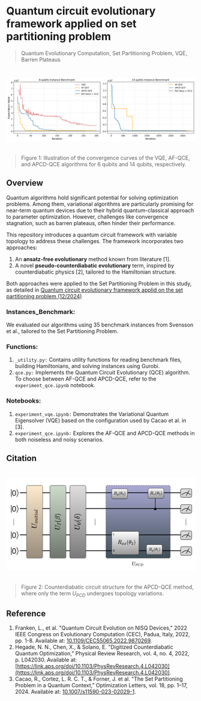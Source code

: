 # Quantum circuit evolutionary framework applied on set partitioning problem

> Quantum Evolutionary Computation, Set Partitioning Problem, VQE, Barren Plateaus
<!-- 
[![PyPI](https://img.shields.io/badge/python-3.11-blue.svg)](https://www.python.org/downloads/release/python-3120/) -->
<!-- [![License](https://img.shields.io/badge/License-GNU-yellow.svg)](https://opensource.org/license/gpl-3-0/)
[![arXiv](https://img.shields.io/badge/arXiv-2411.17630-blue)](https://arxiv.org/abs/2411.17630)
[![DOI](https://img.shields.io/badge/DOI-10.48550/arXiv.2411.17630-blue)](https://doi.org/10.48550/arXiv.2411.17630) -->

<!-- <div style="display: flex; justify-content: center; align-items: left; gap: 5px;">
  <img src="figures\plot_6.2.png" width="490">
  <img src="figures\plot_14.4.png" width="490">
</div> -->
# <p align="center"><img src="figures\convergence_curve.png" width="980"></p>
> Figure 1: Illustration of the convergence curves of the VQE, AF-QCE, and APCD-QCE algorithms for 6 qubits and 14 qubits, respectively.

## Overview
Quantum algorithms hold significant potential for solving optimization problems. Among them, variational algorithms are particularly promising for near-term quantum devices due to their hybrid quantum-classical approach to parameter optimization. However, challenges like convergence stagnation, such as barren plateaus, often hinder their performance.

This repository introduces a quantum circuit framework with variable topology to address these challenges. The framework incorporates two approaches:

1. An **ansatz-free evolutionary** method known from literature [1].
2. A novel **pseudo-counterdiabatic evolutionary** term, inspired by counterdiabatic physics [2], tailored to the Hamiltonian structure.

Both approaches were applied to the Set Partitioning Problem in this study, as detailed in [Quantum circuit evolutionary framework applid on the set partitioning problem (12/2024)]()

### Instances_Benchmark:
We evaluated our algorithms using 35 benchmark instances from Svensson et al., tailored to the Set Partitioning Problem.

### Functions:
1. ```_utility.py:``` Contains utility functions for reading benchmark files, building Hamiltonians, and solving instances using Gurobi.
2. ```qce.py:``` Implements the Quantum Circuit Evolutionary (QCE) algorithm. To choose between AF-QCE and APCD-QCE, refer to the ```experiment_qce.ipynb``` notebook.

### Notebooks:
1. ```experiment_vqe.ipynb:``` Demonstrates the Variational Quantum Eigensolver (VQE) based on the configuration used by Cacao et al. in [3].
2. ```experiment_qce.ipynb:``` Explores the AF-QCE and APCD-QCE methods in both noiseless and noisy scenarios.

## Citation

# <p align="center"><img src="figures\fig_apcd_ansatz.png" width="980"></p>
> Figure 2:  Counterdiabatic circuit structure for the APCD-QCE method, where only the term $U_{PCD}$ undergoes topology variations.

## Reference

1. Franken, L., et al. "Quantum Circuit Evolution on NISQ Devices," 2022 IEEE Congress on Evolutionary Computation (CEC), Padua, Italy, 2022, pp. 1-8. Available at: [10.1109/CEC55065.2022.9870269](https://doi.org/10.1109/CEC55065.2022.9870269).
2. Hegade, N. N., Chen, X., & Solano, E. "Digitized Counterdiabatic Quantum Optimization," Physical Review Research, vol. 4, no. 4, 2022, p. L042030. Available at: [https://link.aps.org/doi/10.1103/PhysRevResearch.4.L042030](https://link.aps.org/doi/10.1103/PhysRevResearch.4.L042030).
3. Cacao, R., Cortez, L. R. C. T., & Forner, J. et al. "The Set Partitioning Problem in a Quantum Context," Optimization Letters, vol. 18, pp. 1–17, 2024. Available at: [10.1007/s11590-023-02029-1](https://doi.org/10.1007/s11590-023-02029-1).
